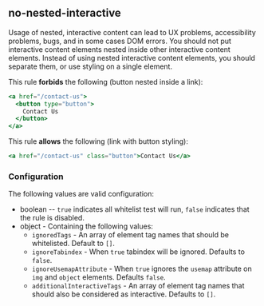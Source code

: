 ## no-nested-interactive

Usage of nested, interactive content can lead to UX problems, accessibility problems, bugs, and in some cases DOM errors. You should not put interactive content elements nested inside other interactive content elements. Instead of using nested interactive content elements, you should separate them, or use styling on a single element.

This rule **forbids** the following (button nested inside a link):

```hbs
<a href="/contact-us">
  <button type="button">
    Contact Us
  </button>
</a>
```

This rule **allows** the following (link with button styling):

```hbs
<a href="/contact-us" class="button">Contact Us</a>
```

### Configuration

The following values are valid configuration:

  * boolean -- `true` indicates all whitelist test will run, `false` indicates that the rule is disabled.
  * object - Containing the following values:
    * `ignoredTags` - An array of element tag names that should be whitelisted. Default to `[]`.
    * `ignoreTabindex` - When `true` tabindex will be ignored. Defaults to `false`.
    * `ignoreUsemapAttribute` - When `true` ignores the `usemap` attribute on `img` and `object` elements. Defaults `false`.
    * `additionalInteractiveTags` - An array of element tag names that should also be considered as interactive. Defaults to `[]`.
